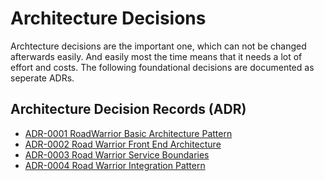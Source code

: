 # Architecture Decisions

Archtecture decisions are the important one, which can not be changed afterwards easily. And easily most the time means that it needs a lot of  effort and costs. The following foundational decisions are documented as seperate ADRs.


## Architecture Decision Records (ADR)

* [ADR-0001 RoadWarrior Basic Architecture Pattern](ADR0001WarriorBasicArchitecture.md)
* [ADR-0002 Road Warrior Front End Architecture](ADR0002WarriorFrontEndArchitecture.md)
* [ADR-0003 Road Warrior Service Boundaries](ADR0003WarriorBoundedContext.md)
* [ADR-0004 Road Warrior Integration Pattern](ADR0004IntegrationPattern.md)

